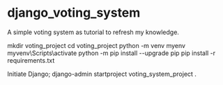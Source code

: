 # django_voting_system
A simple voting system as tutorial to refresh my knowledge.

mkdir voting_project
cd voting_project
python -m venv myenv
myvenv\Scripts\activate
python -m pip install --upgrade pip
pip install -r requirements.txt

Initiate Django;
django-admin startproject voting_system_project .
